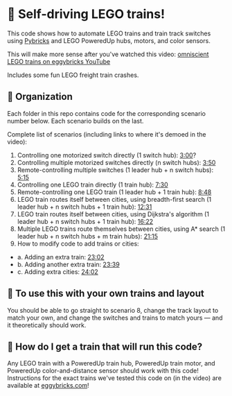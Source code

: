 # 🚂 Self-driving LEGO trains!

This code shows how to automate LEGO trains and train track switches using [Pybricks](https://pybricks.com) and LEGO PoweredUp hubs, motors, and color sensors.

This will make more sense after you've watched this video:
[omniscient LEGO trains on eggybricks YouTube](https://youtu.be/T7L7Dx31owQ)

Includes some fun LEGO freight train crashes.

## 🔢 Organization

Each folder in this repo contains code for the corresponding scenario number below. Each scenario builds on the last.

Complete list of scenarios (including links to where it's demoed in the video):

1. Controlling one motorized switch directly (1 switch hub): [3:00](https://youtu.be/T7L7Dx31owQ?t=180)?
2. Controlling multiple motorized switches directly (n switch hubs): [3:50](https://youtu.be/T7L7Dx31owQ?t=230)
3. Remote-controlling multiple switches (1 leader hub + n switch hubs): [5:15](https://youtu.be/T7L7Dx31owQ?t=315)
4. Controlling one LEGO train directly (1 train hub): [7:30](https://youtu.be/T7L7Dx31owQ?t=450)
5. Remote-controlling one LEGO train (1 leader hub + 1 train hub): [8:48](https://youtu.be/T7L7Dx31owQ?t=528)
6. LEGO train routes itself between cities, using breadth-first search (1 leader hub + n switch hubs + 1 train hub): [12:31](https://youtu.be/T7L7Dx31owQ?t=751)
7. LEGO train routes itself between cities, using Dijkstra's algorithm (1 leader hub + n switch hubs + 1 train hub): [16:22](https://youtu.be/T7L7Dx31owQ?t=982)
8. Multiple LEGO trains route themselves between cities, using A* search (1 leader hub + n switch hubs + m train hubs): [21:15](https://youtu.be/T7L7Dx31owQ?t=1275)
9. How to modify code to add trains or cities:
- a. Adding an extra train: [23:02](https://youtu.be/T7L7Dx31owQ?t=1382)
- b. Adding another extra train: [23:39](https://youtu.be/T7L7Dx31owQ?t=1419)
- c. Adding extra cities: [24:02](https://youtu.be/T7L7Dx31owQ?t=1442)

## 👀 To use this with your own trains and layout

You should be able to go straight to scenario 8, change the track layout to match your own, and change the switches and trains to match yours — and it theoretically should work.

## 🍳 How do I get a train that will run this code?

Any LEGO train with a PoweredUp train hub, PoweredUp train motor, and PoweredUp color-and-distance sensor should work with this code! Instructions for the exact trains we've tested this code on (in the video) are available at [eggybricks.com](https://eggybricks.com)!
